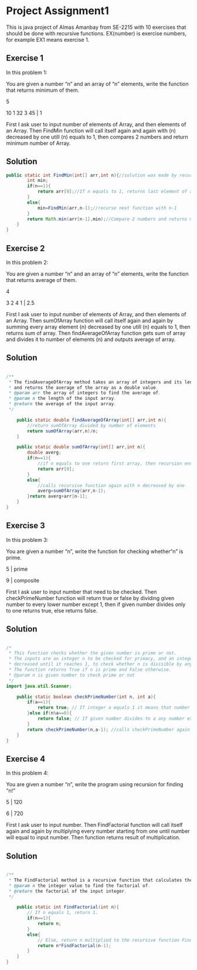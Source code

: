 # Project Assignment1

This is java project of Almas Amanbay from SE-2215 with 10 exercises that should be done with recursive functions. EX(number) is exercise numbers, for example EX1 means exercise 1.

## Exercise 1

In this problem 1:

You are given a number “n” and an array of “n” elements, 
write the function that returns minimum of them.

5

10 1 32 3 45     |       1

First I ask user to input number of elements of Array, and then elements of an Array. Then FindMin function will call itself again and again with (n) decreased by one utill (n) equals to 1, then compares 2 numbers and return minimum number of Array.

## Solution

```java
public static int FindMin(int[] arr,int n){//solution was made by recursion method
        int min;
        if(n==1){
            return arr[0];//If n equals to 1, returns last element of array, recursion ends
        }
        else{
            min=FindMin(arr,n-1);//recurse next function with n-1
        }
        return Math.min(arr[n-1],min);//Compare 2 numbers and returns minimum of them
    }
}
```

## Exercise 2

In this problem 2: 

You are given a number “n” and an array of “n” elements, 
write the function that returns average of them.

4

3 2 4 1     |     2.5

First I ask user to input number of elements of Array, and then elements of an Array. Then sumOfArray function will call itself again and again by summing every array element (n) decreased by one utill (n) equals to 1, then returns sum of array. Then findAverageOfArray function gets sum of array and divides it to number of elements (n) and outputs average of array.

## Solution

```java

/**
 * The findAverageOfArray method takes an array of integers and its length as input,
 * and returns the average of the array as a double value.
 * @param arr the array of integers to find the average of.
 * @param n the length of the input array.
 * @return the average of the input array.
 */

    public static double findAverageOfArray(int[] arr,int n){
        //return sumOfArray divided by number of elements
        return sumOfArray(arr,n)/n;
    }

    public static double sumOfArray(int[] arr,int n){
        double averg;
        if(n==1){
            //if n equals to one return first array, then recursion ends
            return arr[0];
        }
        else{
            //calls recursive function again with n decreased by one
            averg=sumOfArray(arr,n-1);
        }return averg+arr[n-1];
    }
}

```

## Exercise 3

In this problem 3: 

You are given a number “n”, write the function for checking 
whether“n” is prime.

5   |   prime

9   |   composite

First I ask user to input number that need to be checked. Then checkPrimeNumber function will return true or false by dividing given number to every lower number except 1, then if given number divides only to one returns true, else returns false.

## Solution

```java

/*
 * This function checks whether the given number is prime or not.
 * The inputs are an integer n to be checked for primacy, and an integer a which starts at n-1 and is recursively
 * decreased until it reaches 1, to check whether n is divisible by any number other than 1 and itself.
 * The function returns True if n is prime and False otherwise.
 * @param n is given number to check prime or not
 */
import java.util.Scanner;

    public static boolean checkPrimeNumber(int n, int a){
        if(a==1){
            return true; // If integer a equals 1 it means that number doesn't divide other numbers except itself and 1 and returns True
        }else if(n%a==0){
            return false; // If given number divides to a any number except 1 returns False
        }
        return checkPrimeNumber(n,a-1); //calls checkPrimeNumber again with a decreased by one
    }
}

```

## Exercise 4

In this problem 4:

You are given a number “n”, write the program using recursion for
finding “n!”

5 | 120

6  | 720


First I ask user to input number. Then FindFactorial function will call itself again and again by multiplying every number starting from one until number will equal to input number. Then function returns result of multiplication. 

## Solution

```java

/**
 * The FindFactorial method is a recursive function that calculates the factorial of an integer.
 * @param n the integer value to find the factorial of.
 * @return the factorial of the input integer.
 */

    public static int FindFactorial(int n){
        // If n equals 1, return 1.
        if(n==1){
            return n;
        }
        else{
            // Else, return n multiplied to the recursive function FindFactorial(n-1).
            return n*FindFactorial(n-1);
        }
    }
}

```

